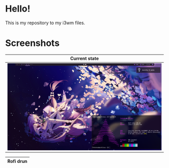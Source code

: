 # Hello!
This is my repository to my i3wm files.

# Screenshots
|Current state|
|-|
|<img src="i3wm rice/i3rice2025-05-27.png" alt=""> |

|Rofi drun|
|-|

